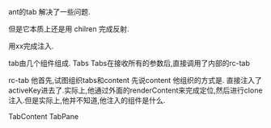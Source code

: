 ant的tab 解决了一些问题.

但是它本质上还是用
chilren 完成反射.

用xx完成注入.


tab由几个组件组成.
Tabs
Tabs在接收所有的参数后,直接调用了内部的rc-tab

rc-tab
他首先,试图组织tabs和content
先说content
他组织的方式是.
直接注入了activeKey进去了.实际上,他通过外面的renderContent来完成定位,然后进行clone注入.但是实际上,他并不知道,他注入的组件是什么.



TabContent
TabPane


